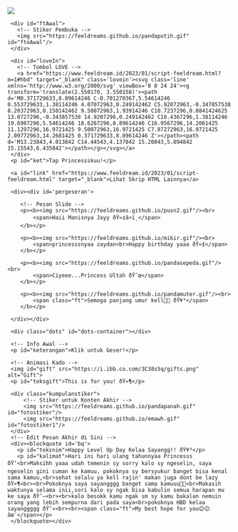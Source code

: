 <!DOCTYPE html>
<html>
<meta charset='UTF-8'/>
<meta content='width=device-width, initial-scale=1, user-scalable=1, minimum-scale=1, maximum-scale=5' name='viewport'/>
<meta content='IE=edge' http-equiv='X-UA-Compatible'/>
  
<script src="https://cdn.jsdelivr.net/npm/sweetalert2@11.0.19/dist/sweetalert2.all.min.js"></script>
<script src="https://unpkg.com/typeit@8.7.0/dist/index.umd.js"></script>
<link rel="stylesheet" href="https://htmlku.com/hbday/style.css">

<head>
<title>Script HTML buat Kamu</title>
<meta name="description" content="HTML Feeldream Repl Co">
<!-- 
  Made with love by Rayys!
  
     Blog: feeldream.id
     Instagram: @zaydnkhwarizm
     TikTok: @orangkeren
     
  Thanks to all <3
-->
</head>
<body>
	
   <!-- Ganti Audio di sini -->
   <audio src="shttps://feeldreams.github.io/audio/foreveryoung.mp3" id="linkmp3" class="sembunyi"></audio>
   
   <div id="bodyblur">
     <!-- Wallpaper / Background --><img src="https://blogger.googleusercontent.com/img/b/R29vZ2xl/AVvXsEgqXv2EQDTVN5n1sPeLNM_oDCYKyH6DJYMIYQw2CzaglU8zop8JA_whG3J9Qt5PnQB0mBHW2zAb030AIeUN7ReeCk3iiW1rXwT9oSQXTHx0S7N1BNX_VC1s9eD6IoAGXKXe2Qnkrp52D5H6eyqww_Kr7hLbEnoFPdGBEWstHq2JTZoTJt3dyfOoroKZLC5F/s1138/hbd.jpg" id="wallpaper"/>
   </div>
   
   <div id='Content'>

     <div id="ftAwal">
       <!-- Stiker Pembuka -->
       <img src="https://feeldreams.github.io/pandaputih.gif" id="ftoAwal"/>
     </div>

     <div id="loveIn">
       <!-- Tombol LOVE -->
       <a href="https://www.feeldream.id/2023/01/script-feeldream.html?m=1#hbd" target="_blank" class='lovein'><svg class='line' xmlns='http://www.w3.org/2000/svg' viewBox='0 0 24 24'><g transform='translate(2.550170, 3.550158)'><path d='M0.371729633,8.89614246 C-0.701270367,5.54614246 0.553729633,1.38114246 4.07072963,0.249142462 C5.92072963,-0.347857538 8.20372963,0.150142462 9.50072963,1.93914246 C10.7237296,0.0841424625 13.0727296,-0.343857538 14.9207296,0.249142462 C18.4367296,1.38114246 19.6987296,5.54614246 18.6267296,8.89614246 C16.9567296,14.2061425 11.1297296,16.9721425 9.50072963,16.9721425 C7.87272963,16.9721425 2.09772963,14.2681425 0.371729633,8.89614246 Z'></path><path d='M13.23843,4.013842 C14.44543,4.137842 15.20043,5.094842 15.15543,6.435842'></path></g></svg></a>
     </div>
     <p id="ket">Tap Princessskuu!</p>
     
     <a id="link" href="https://www.feeldream.id/2023/01/script-feeldream.html" target="_blank">Lihat Skrip HTML Lainnya</a>
     
     <div><div id='pergeseran'>
     	
		<!-- Pesan Slide -->
		<p><b><img src="https://feeldreams.github.io/pusn2.gif"/><br>
			<span>Haii Manisnya Jayy ðŸ«¢â¤ï¸</span>
		</b></p>
		
		<p><b><img src="https://feeldreams.github.io/mikir.gif"/><br>
			<span>princesssnyaa zaydan<br>Happy birthday yaaa ðŸ«£</span>
		</b></p>
		
		<p><b><img src="https://feeldreams.github.io/pandasepeda.gif"/><br>
			<span>Ciyeee...Princess Ultah ðŸ˜œ</span>
		</b></p>
		
		<p><b><img src="https://feeldreams.github.io/pandamuter.gif"/><br>
			<span class="ft">Semoga panjang umur kell🥰🥰 ðŸ¥³</span>
		</b></p>

     </div></div>
     
     <div class="dots" id="dots-container"></div>
     
     <!-- Info Awal -->
     <p id="keterangan">Klik untuk Geser!</p>
     
     <!-- Animasi Kado -->
     <img id="gift" src="https://i.ibb.co.com/3C38s5q/gifts.png" alt="Gift">
     <p id="teksgift">This is for you! ðŸ«¶</p>
     
     <div class="kumpulanstiker">
         <!-- Stiker untuk Konten Akhir -->
         <img src="https://feeldreams.github.io/pandapanah.gif" id="fotostiker"/>
         <img src="https://feeldreams.github.io/emawh.gif" id="fotostiker1"/>
     </div>
     <!-- Edit Pesan Akhir di Sini -->
     <div><blockquote id='bq'>
       <p id="teksnim">Happy Level Up Day Kelaa Sayangg!! ðŸ¥³</p>
       <p id="kalimat">Hari ini hari ulang tahunnyaa Princesss ðŸ’<br>Maksihh yaaa udah temenin sy sorry kalo sy ngeselin, saya ngeselin gini cuman ke kamuu, pokoknya sy bersyukur banget bisa kenal sama kamuu,<br>sehat selalu ya kell rajin' makan juga dont be lazy ðŸ«¶<br><br>Pokoknya saya sayangggg banget sama kamuuu💞💞<br>Makasih waktunya selama inii,sori kalo sy ngak bisa kabulin semua harapan mu ke saya ðŸ’—<br><br>kalo besokk kamu ngak sm sy kamu bakalan nemuin orang yang lebih sempurna dari pada saya<br>pokoknya HBD kelaa sayanggggg ðŸ’«<br><br><span class="ft">My best hope for you😊😊 âœ¨</span></p>
     </blockquote></div>
     
   </div>

<script src="https://htmlku.com/hbday/script.js"></script>
</body>
</html>


